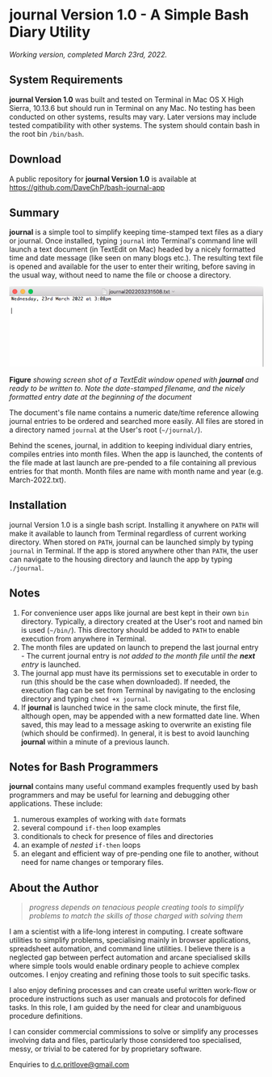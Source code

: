# **journal Version 1.0** - A Simple Bash Diary Utility
*Working version, completed March 23rd, 2022.*

## System Requirements

**journal Version 1.0** was built and tested on Terminal in Mac OS X High Sierra, 10.13.6 but should run in Terminal on any Mac. No testing has been conducted on other systems, results may vary. Later versions may include tested compatibility with other systems. The system should contain bash in the root bin `/bin/bash`.

## Download

A public repository for **journal Version 1.0** is available at https://github.com/DaveChP/bash-journal-app

## Summary

**journal** is a simple tool to simplify keeping time-stamped text files as a diary or journal. Once installed, typing `journal` into Terminal's command line will launch a text document (in TextEdit on Mac) headed by a nicely formatted time and date message (like seen on many blogs etc.). The resulting text file is opened and available for the user to enter their writing, before saving in the usual way, without need to name the file or choose a directory.

![screen shot of a new journal page opened in TextEdit](/journal-screen-shot.png)

**Figure** *showing screen shot of a TextEdit window opened with **journal** and ready to be written to. Note the date-stamped filename, and the nicely formatted entry date at the beginning of the document*

The document's file name contains a numeric date/time reference allowing journal entries to be ordered and searched more easily. All files are stored in a directory named `journal` at the User's root (`~/journal/`). 

Behind the scenes, journal, in addition to keeping individual diary entries, compiles entries into month files. When the app is launched, the contents of the file made at last launch are pre-pended to a file containing all previous entries for that month. Month files are name with month name and year (e.g. March-2022.txt).

## Installation

journal Version 1.0 is a single bash script. Installing it anywhere on `PATH` will make it available to launch from Terminal regardless of current working directory. When stored on `PATH`, journal can be launched simply by typing `journal` in Terminal. If the app is stored anywhere other than `PATH`, the user can navigate to the housing directory and launch the app by typing `./journal`. 

## Notes

 1. For convenience user apps like journal are best kept in their own `bin` directory. Typically, a directory created at the User's root and named bin is used (`~/bin/`). This directory should be added to `PATH` to enable execution from anywhere in Terminal.
 2. The month files are updated on launch to prepend the last journal entry - The current journal entry is *not added to the month file until the **next** entry* is launched.
 3. The journal app must have its permissions set to executable in order to run (this should be the case when downloaded). If needed, the execution flag can be set from Terminal by navigating to the enclosing directory and typing `chmod +x journal`.
 4. If **journal** is launched twice in the same clock minute, the first file, although open, may be appended with a new formatted date line. When saved, this may lead to a message asking to overwrite an existing file (which should be confirmed). In general, it is best to avoid launching **journal** within a minute of a previous launch. 

## Notes for Bash Programmers

**journal** contains many useful command examples frequently used by bash programmers and may be useful for learning and debugging other applications. These include:

 1. numerous examples of working with `date` formats
 2. several compound `if-then` loop examples
 3. conditionals to check for presence of files and directories
 4. an example of *nested* `if-then` loops
 5. an elegant and efficient way of pre-pending one file to another, without need for name changes or temporary files. 

## About the Author

> *progress depends on tenacious people creating tools to simplify problems to match the skills of those charged with solving them* 

I am a scientist with a life-long interest in computing. I create software utilities to simplify problems, specialising mainly in browser applications, spreadsheet automation, and command line utilities. I believe there is a neglected gap between perfect automation and arcane specialised skills where simple tools would enable ordinary people to achieve complex outcomes. I enjoy creating and refining those tools to suit specific tasks.

I also enjoy defining processes and can create useful written work-flow or procedure instructions such as user manuals and protocols for defined tasks. In this role, I am guided by the need for clear and unambiguous procedure definitions.

I can consider commercial commissions to solve or simplify any processes involving data and files, particularly those considered too specialised, messy, or trivial to be catered for by proprietary software. 

Enquiries to d.c.pritlove@gmail.com




  